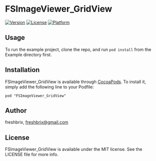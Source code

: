 # FSImageViewer_GridView

[![Version](https://img.shields.io/cocoapods/v/FSImageViewer_GridView.svg?style=flat)](http://cocoadocs.org/docsets/FSImageViewer_image_details)
[![License](https://img.shields.io/cocoapods/l/FSImageViewer_GridView.svg?style=flat)](http://cocoadocs.org/docsets/FSImageViewer_image_details)
[![Platform](https://img.shields.io/cocoapods/p/FSImageViewer_GridView.svg?style=flat)](http://cocoadocs.org/docsets/FSImageViewer_image_details)

## Usage

To run the example project, clone the repo, and run `pod install` from the Example directory first.

## Installation

FSImageViewer_GridView is available through [CocoaPods](http://cocoapods.org). To install
it, simply add the following line to your Podfile:

    pod "FSImageViewer_GridView"

## Author

freshbrix, freshbrix@gmail.com

## License

FSImageViewer_GridView is available under the MIT license. See the LICENSE file for more info.

